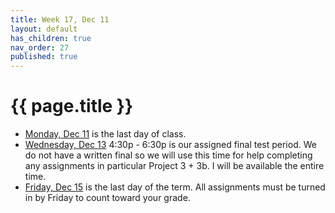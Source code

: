 ```yaml
---
title: Week 17, Dec 11
layout: default
has_children: true
nav_order: 27
published: true
---
```


# {{ page.title }}

- [Monday, Dec 11](monday.html) is the last day of class.
- [Wednesday, Dec 13](wednesday.html) 4:30p - 6:30p is our assigned final test
  period. We do not have a written final so we will use this time for help
  completing any assignments in particular Project 3 + 3b. I will be available
  the entire time.
- [Friday, Dec 15](friday.html) is the last day of the term. All assignments
  must be turned in by Friday to count toward your grade.

